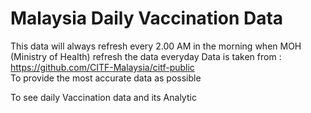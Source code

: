 # Malaysia Daily Vaccination Data
This data will always refresh every 2.00 AM in the morning when MOH (Ministry of Health) refresh the data everyday
Data is taken from :
https://github.com/CITF-Malaysia/citf-public <br >
To provide the most accurate data as possible

To see daily Vaccination data and its Analytic
